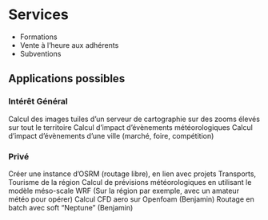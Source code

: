 
# Services

- Formations
- Vente à l’heure aux adhérents
- Subventions

## Applications possibles
### Intérêt Général
Calcul des images tuiles d’un serveur de cartographie sur des zooms élevés sur tout le territoire
Calcul d’impact d’évènements météorologiques
Calcul d’impact d’évènements d’une ville (marché, foire, compétition)

### Privé
Créer une instance d’OSRM (routage libre), en lien avec projets Transports, Tourisme de la région
Calcul de prévisions météorologiques en utilisant le modèle méso-scale WRF (Sur la région par exemple, avec un amateur météo pour opérer)
Calcul CFD aero sur Openfoam (Benjamin)
Routage en batch avec soft “Neptune” (Benjamin)
